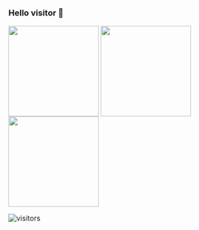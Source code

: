### Hello visitor 👋



<div>
  <img align="top"  height="180em" src="https://github-readme-stats.vercel.app/api/wakatime?username=MariuszUrban" />   
  <img align="top" height="180em" src="https://github-readme-stats.vercel.app/api?username=MariuszUrban&show_icons=true&hide_border=true&&count_private=true&include_all_commits=true" />
   <img align="top" height="180em" src="https://github-readme-stats.vercel.app/api/top-langs/?username=MariuszUrban&layout=compact)](https://github.com/MariuszUrban/github-readme-stats" /> 
</div>







![visitors](https://visitor-badge.glitch.me/badge?page_id=page.id)

